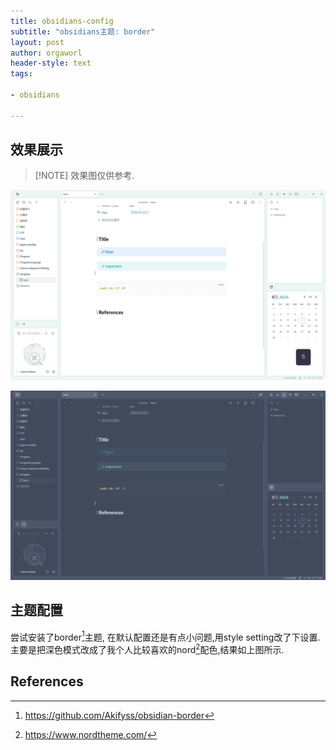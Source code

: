 ```yaml
---
title: obsidians-config
subtitle: "obsidians主题: border"
layout: post
author: orgaworl
header-style: text
tags:

- obsidians

---
```


## 效果展示

> [!NOTE] 效果图仅供参考.

![](/pic/obsidians.png)

![](/pic/border-dark-nord.png)

## 主题配置

尝试安装了border[^2]主题, 在默认配置还是有点小问题,​用style setting改了下设置. 
主要是把深色模式改成了我个人比较喜欢的nord[^1]配色,结果如上图所示.

## References

[^1]: https://www.nordtheme.com/

[^2]: https://github.com/Akifyss/obsidian-border

[^3]: https://www.bilibili.com/video/BV1QS421d7wR
